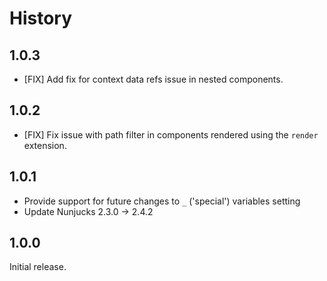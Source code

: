 # History

## 1.0.3

- [FIX] Add fix for context data refs issue in nested components.

## 1.0.2

- [FIX] Fix issue with path filter in components rendered using the `render` extension.

## 1.0.1

- Provide support for future changes to `_` ('special') variables setting
- Update Nunjucks 2.3.0 -> 2.4.2

## 1.0.0

Initial release.
